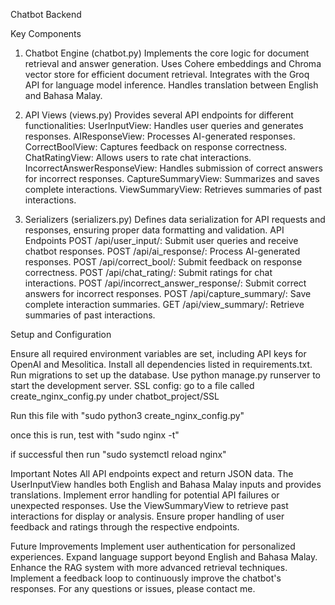 Chatbot Backend

Key Components

1. Chatbot Engine (chatbot.py)
Implements the core logic for document retrieval and answer generation.
Uses Cohere embeddings and Chroma vector store for efficient document retrieval.
Integrates with the Groq API for language model inference.
Handles translation between English and Bahasa Malay.

2. API Views (views.py)
Provides several API endpoints for different functionalities:
UserInputView: Handles user queries and generates responses.
AIResponseView: Processes AI-generated responses.
CorrectBoolView: Captures feedback on response correctness.
ChatRatingView: Allows users to rate chat interactions.
IncorrectAnswerResponseView: Handles submission of correct answers for incorrect responses.
CaptureSummaryView: Summarizes and saves complete interactions.
ViewSummaryView: Retrieves summaries of past interactions.

3. Serializers (serializers.py)
Defines data serialization for API requests and responses, ensuring proper data formatting and validation.
API Endpoints
POST /api/user_input/: Submit user queries and receive chatbot responses.
POST /api/ai_response/: Process AI-generated responses.
POST /api/correct_bool/: Submit feedback on response correctness.
POST /api/chat_rating/: Submit ratings for chat interactions.
POST /api/incorrect_answer_response/: Submit correct answers for incorrect responses.
POST /api/capture_summary/: Save complete interaction summaries.
GET /api/view_summary/: Retrieve summaries of past interactions.

Setup and Configuration

Ensure all required environment variables are set, including API keys for OpenAI and Mesolitica.
Install all dependencies listed in requirements.txt.
Run migrations to set up the database.
Use python manage.py runserver to start the development server.
SSL config:
go to a file called create_nginx_config.py under chatbot_project/SSL

Run this file with "sudo python3 create_nginx_config.py"

once this is run, test with "sudo nginx -t"

if successful then run "sudo systemctl reload nginx"



Important Notes
All API endpoints expect and return JSON data.
The UserInputView handles both English and Bahasa Malay inputs and provides translations.
Implement error handling for potential API failures or unexpected responses.
Use the ViewSummaryView to retrieve past interactions for display or analysis.
Ensure proper handling of user feedback and ratings through the respective endpoints.

Future Improvements
Implement user authentication for personalized experiences.
Expand language support beyond English and Bahasa Malay.
Enhance the RAG system with more advanced retrieval techniques.
Implement a feedback loop to continuously improve the chatbot's responses.
For any questions or issues, please contact me.
